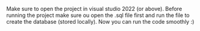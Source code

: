 Make sure to open the project in visual studio 2022 (or above).
Before running the project make sure ou open the .sql file first and run the file to create the database (stored locally). 
Now you can run the code smoothly :)
